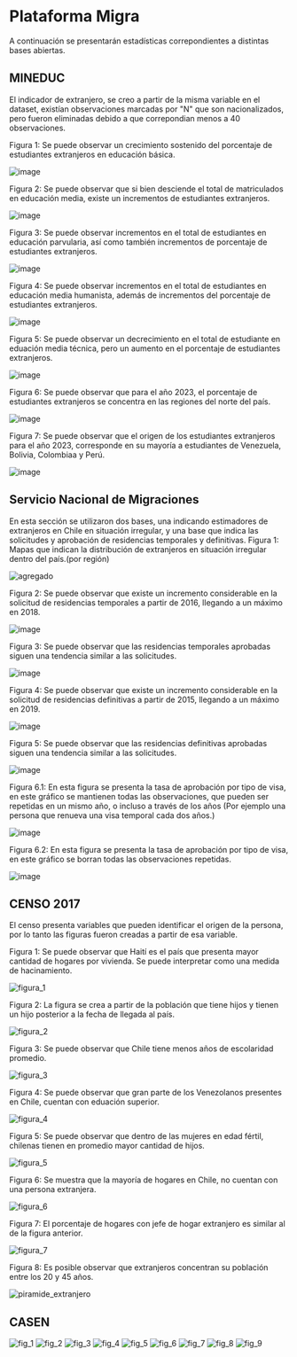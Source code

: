# Plataforma Migra
A continuación se presentarán estadísticas correpondientes a distintas bases abiertas.
## MINEDUC
El indicador de extranjero, se creo a partir de la misma variable en el dataset, existían observaciones marcadas por "N" que son nacionalizados, pero fueron eliminadas debido a que correpondian menos a 40 observaciones.

Figura 1: Se puede observar un crecimiento sostenido del porcentaje de estudiantes extranjeros en educación básica.

![image](https://github.com/NucleoMIGRA/Plataforma_privado/assets/154906172/e798fff6-303c-4784-9cea-0a48005f935b)

Figura 2: Se puede observar que si bien desciende el total de matriculados en educación media, existe un incrementos de estudiantes extranjeros.

![image](https://github.com/NucleoMIGRA/Plataforma_privado/assets/154906172/3f3c7c00-89f3-4bfd-a64d-134d5de701b7)

Figura 3: Se puede observar incrementos en el total de estudiantes en educación parvularia, así como también incrementos de porcentaje de estudiantes extranjeros.

![image](https://github.com/NucleoMIGRA/Plataforma_privado/assets/154906172/4e762b8f-7344-4efd-bad4-7903f3143ffe)

Figura 4: Se puede observar incrementos en el total de estudiantes en educación media humanista, además de incrementos del porcentaje de estudiantes extranjeros.

![image](https://github.com/NucleoMIGRA/Plataforma_privado/assets/154906172/278a3191-5752-459f-a031-356107908ad4)

Figura 5: Se puede observar un decrecimiento en el total de estudiante en eduación media técnica, pero un aumento en el porcentaje de estudiantes extranjeros.

![image](https://github.com/NucleoMIGRA/Plataforma_privado/assets/154906172/5050aee9-d90c-404e-8618-3433e11adaf6)

Figura 6: Se puede observar que para el año 2023, el porcentaje de estudiantes extranjeros se concentra en las regiones del norte del país.

![image](https://github.com/NucleoMIGRA/Plataforma_privado/assets/154906172/adef55f9-eceb-48f7-9f25-d1321958c511)

Figura 7: Se puede observar que el origen de los estudiantes extranjeros para el año 2023, corresponde en su mayoría a estudiantes de Venezuela, Bolivia, Colombiaa y Perú.

![image](https://github.com/NucleoMIGRA/Plataforma_privado/assets/154906172/cf36f7fe-26b1-455f-ac22-827c3b0fce3c)


## Servicio Nacional de Migraciones
En esta sección se utilizaron dos bases, una indicando estimadores de extranjeros en Chile en situación irregular, y una base que indica las solicitudes y aprobación de residencias temporales y definitivas.
Figura 1: Mapas que indican la distribución de extranjeros en situación irregular dentro del país.(por región)

![agregado](https://github.com/NucleoMIGRA/Plataforma_privado/assets/154906172/0a15e904-28d2-4ab7-884b-a9323886ce42)

Figura 2: Se puede observar que existe un incremento considerable en la solicitud de residencias temporales a partir de 2016, llegando a un máximo en 2018.

![image](https://github.com/NucleoMIGRA/Plataforma_privado/assets/154906172/90e236fd-8e69-4cda-ad16-1e09be49c3d1)

Figura 3: Se puede observar que las residencias temporales aprobadas siguen una tendencia similar a las solicitudes.

![image](https://github.com/NucleoMIGRA/Plataforma_privado/assets/154906172/feca93ea-a3a2-425b-bf91-cee753485c5a)

Figura 4: Se puede observar que existe un incremento considerable en la solicitud de residencias definitivas a partir de 2015, llegando a un máximo en 2019.

![image](https://github.com/NucleoMIGRA/Plataforma_privado/assets/154906172/87ccecfe-041a-4ebc-a0ee-a723bac268a3)

Figura 5: Se puede observar que las residencias definitivas aprobadas siguen una tendencia similar a las solicitudes.

![image](https://github.com/NucleoMIGRA/Plataforma_privado/assets/154906172/0106cfa6-b8a0-49ff-88df-e675833cadc0)

Figura 6.1: En esta figura se presenta la tasa de aprobación por tipo de visa, en este gráfico se mantienen todas las observaciones, que pueden ser repetidas en un mismo año, o incluso a través de los años (Por ejemplo una persona que renueva una visa temporal cada dos años.)

![image](https://github.com/NucleoMIGRA/Plataforma_privado/assets/154906172/d5b7f5ec-8972-437b-9624-f0f93842c82f)

Figura 6.2: En esta figura se presenta la tasa de aprobación por tipo de visa, en este gráfico se borran todas las observaciones repetidas.

![image](https://github.com/NucleoMIGRA/Plataforma_privado/assets/154906172/d91af72c-034a-4cb5-88fc-d14089dc045c)


## CENSO 2017
El censo presenta variables que pueden identificar el origen de la persona, por lo tanto las figuras fueron creadas a partir de esa variable.

Figura 1: Se puede observar que Haití es el país que presenta mayor cantidad de hogares por vivienda. Se puede interpretar como una medida de hacinamiento.

![figura_1](https://github.com/NucleoMIGRA/Plataforma_privado/assets/154906172/f51fdcb7-50b3-432d-8b7f-bf03083905fa)

Figura 2: La figura se crea a partir de la población que tiene hijos y tienen un hijo posterior a la fecha de llegada al país.

![figura_2](https://github.com/NucleoMIGRA/Plataforma_privado/assets/154906172/49b7c763-f9fd-4e8e-84eb-17ad995cbecf)

Figura 3: Se puede observar que Chile tiene menos años de escolaridad promedio.

![figura_3](https://github.com/NucleoMIGRA/Plataforma_privado/assets/154906172/4cf23ede-6189-4f2f-b073-6e352c113643)

Figura 4: Se puede observar que gran parte de los Venezolanos presentes en Chile, cuentan con eduación superior.

![figura_4](https://github.com/NucleoMIGRA/Plataforma_privado/assets/154906172/592efe8b-7b20-4292-b4fc-35e538482e77)

Figura 5: Se puede observar que dentro de las mujeres en edad fértil, chilenas tienen en promedio mayor cantidad de hijos.

![figura_5](https://github.com/NucleoMIGRA/Plataforma_privado/assets/154906172/ce5a9b77-00dd-4ab9-ba97-b15bd2f854eb)

Figura 6: Se muestra que la mayoría de hogares en Chile, no cuentan con una persona extranjera.

![figura_6](https://github.com/NucleoMIGRA/Plataforma_privado/assets/154906172/7beb605a-2b73-413d-ba42-06b324b65d5a)

Figura 7: El porcentaje de hogares con jefe de hogar extranjero es similar al de la figura anterior.

![figura_7](https://github.com/NucleoMIGRA/Plataforma_privado/assets/154906172/cec2f877-a1ac-4aa2-b66e-a7505d6e9420)

Figura 8: Es posible observar que extranjeros concentran su población entre los 20 y 45 años.

![piramide_extranjero](https://github.com/NucleoMIGRA/Plataforma_privado/assets/154906172/354b0209-66c7-450c-bba1-64082e77eb44)



## CASEN
![fig_1](https://github.com/NucleoMIGRA/Plataforma_privado/assets/154906172/9c8cd81f-bf1b-4f75-9d14-31a6419bcd9b)
![fig_2](https://github.com/NucleoMIGRA/Plataforma_privado/assets/154906172/8c44817f-69f0-4c20-afd3-0cb613dfb93a)
![fig_3](https://github.com/NucleoMIGRA/Plataforma_privado/assets/154906172/7c8cda9f-7c13-4a1f-a0c2-f7ac439b0f90)
![fig_4](https://github.com/NucleoMIGRA/Plataforma_privado/assets/154906172/b2d10400-64c2-4e56-9496-c044143ace79)
![fig_5](https://github.com/NucleoMIGRA/Plataforma_privado/assets/154906172/7d50ced9-4ca5-412f-b562-619a629cb70c)
![fig_6](https://github.com/NucleoMIGRA/Plataforma_privado/assets/154906172/43956083-99a0-4050-a0ea-7c222996f01a)
![fig_7](https://github.com/NucleoMIGRA/Plataforma_privado/assets/154906172/1f3f392d-42ef-49d0-880b-1e29b6538534)
![fig_8](https://github.com/NucleoMIGRA/Plataforma_privado/assets/154906172/e56f8a3a-2f4c-4052-afb8-fffb70c8063c)
![fig_9](https://github.com/NucleoMIGRA/Plataforma_privado/assets/154906172/aba0f21a-7b4b-4552-b5df-b2d38f6c7ff1)
